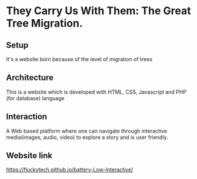 # They Carry Us With Them: The Great Tree Migration.
## Setup
It's a website born because of the level of migration of trees
## Architecture
This is a website which is developed with HTML, CSS, Javascript and PHP (for database) language
## Interaction
A Web based platform where one can navigate through interactive media(images, audio, video) to explore a story and is user friendly.
## Website link
 https://fluckytech.github.io/battery-Low-Interactive/
